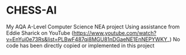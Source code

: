 # CHESS-AI
My AQA A-Level Computer Science NEA project
Using assistance from Eddie Sharick on YouTube (https://www.youtube.com/watch?v=EnYui0e73Rs&list=PLBwF487qi8MGU81nDGaeNE1EnNEPYWKY_)
No code has been directly copied or implemented in this project
